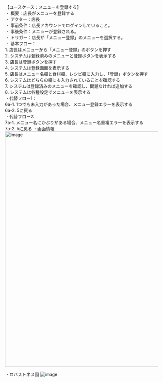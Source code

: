 【ユースケース：メニューを登録する】  
・ 概要：店長がメニューを登録する  
・ アクター：店長  
・ 事前条件：店長アカウントでログインしていること。  
・ 事後条件：メニューが登録される。  
・ トリガー：店長が「メニュー登録」のメニューを選択する。   
・ 基本フロー：  
    1. 店長はメニューから「メニュー登録」のボタンを押す  
    2. システムは登録済みのメニューと登録ボタンを表示する  
        3. 店長は登録ボタンを押す  
    4. システムは登録画面を表示する  
    5. 店長はメニュー名欄と食材欄、レシピ欄に入力し、「登録」ボタンを押す  
    6. システムはどちらの欄にも入力されていることを確認する   
    7. システムは登録済みのメニューを確認し、問題なければ追加する  
    8. システムは各種設定でメニューを表示する  
・代替フロー1：  
    6a-1. 1つでも未入力があった場合、メニュー登録エラーを表示する  
    6a-2. 5に戻る  
・代替フロー2:  
    7a-1. メニュー名にかぶりがある場合、メニュー名重複エラーを表示する  
    7a-2. 5に戻る
・画面情報
  <img width="775" alt="image" src="https://github.com/urakawa-es5/security/assets/119495449/dcd6719c-d599-4f88-9c58-bccb80815da7">

・ロバストネス図
![image](https://github.com/urakawa-es5/security/assets/113495285/d59ab145-9622-49bd-8303-4ec0d96bd4f1)

